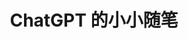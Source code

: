 ---
title: ChatGPT 的小小随笔
description: 只会梦到电子羊多没意思呀~
image: ChatGPT(forsure).png

# Badge style
style:
    background: "#159D7B"
    color: "#1BBC9B"
---
